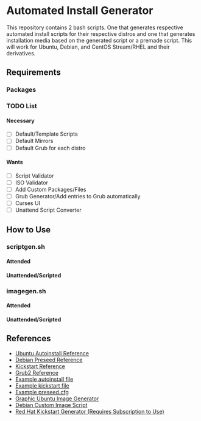 # Automated Install Generator
This repository contains 2 bash scripts. One that generates respective automated install scripts for their respective distros and one that generates installation media based on the generated script or a premade script. This will work for Ubuntu, Debian, and CentOS Stream/RHEL and their derivatives.

## Requirements

### Packages

### TODO List

#### Necessary

- [ ] Default/Template Scripts
- [ ] Default Mirrors
- [ ] Default Grub for each distro

#### Wants

- [ ] Script Validator
- [ ] ISO Validator
- [ ] Add Custom Packages/Files
- [ ] Grub Generator/Add entries to Grub automatically
- [ ] Curses UI
- [ ] Unattend Script Converter

## How to Use

### scriptgen.sh

#### Attended

#### Unattended/Scripted

### imagegen.sh

#### Attended

#### Unattended/Scripted

## References

- [Ubuntu Autoinstall Reference](https://canonical-subiquity.readthedocs-hosted.com/en/latest/reference/index.html)
- [Debian Preseed Reference]()
- [Kickstart Reference]()
- [Grub2 Reference](https://www.gnu.org/software/grub/manual/grub/grub.html)
- [Example autoinstall file]()
- [Example kickstart file]()
- [Example preseed.cfg](https://www.debian.org/releases/stable/example-preseed.txt)
- [Graphic Ubuntu Image Generator]()
- [Debian Custom Image Script]()
- [Red Hat Kickstart Generator (Requires Subscription to Use)]()  
